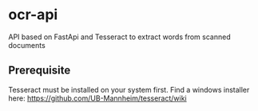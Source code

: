 # ocr-api
API based on FastApi and Tesseract to extract words from scanned documents

## Prerequisite
Tesseract must be installed on your system first. Find a windows installer here: https://github.com/UB-Mannheim/tesseract/wiki
